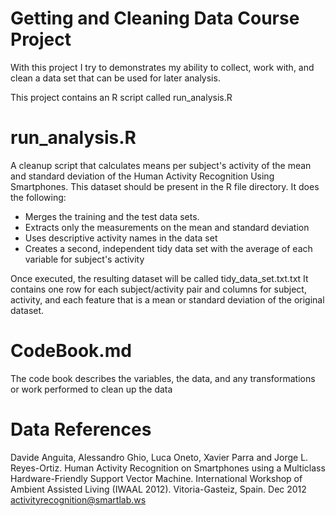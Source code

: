 # Getting and Cleaning Data Course Project
 With this project I try to demonstrates my ability to collect, work with, and clean a data set that can be used for later analysis.
 
 This project contains an R script called run_analysis.R
 
# run_analysis.R
 A cleanup script that calculates means per subject's activity of the mean and standard deviation of the Human Activity Recognition Using Smartphones. This dataset should be present in the R file directory.
It does the following:
 
 * Merges the training and the test data sets.
 * Extracts only the measurements on the mean and standard deviation 
 * Uses descriptive activity names in the data set
 * Creates a second, independent tidy data set with the average of each variable for subject's activity
 
 Once executed, the resulting dataset will be called tidy_data_set.txt.txt
 It contains one row for each subject/activity pair and columns for subject, activity, and each feature that is a mean or  standard deviation of the original dataset.

# CodeBook.md

The code book describes the variables, the data, and any transformations or work performed to clean up the data

# Data References
Davide Anguita, Alessandro Ghio, Luca Oneto, Xavier Parra and Jorge L. Reyes-Ortiz. Human Activity Recognition on Smartphones using a Multiclass Hardware-Friendly Support Vector Machine. International Workshop of Ambient Assisted Living (IWAAL 2012). Vitoria-Gasteiz, Spain. Dec 2012 activityrecognition@smartlab.ws
